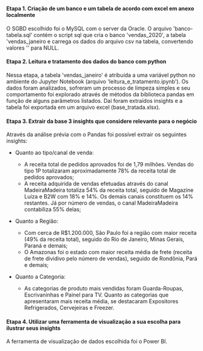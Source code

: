 # 
#### Etapa 1. Criação de um banco e um tabela de acordo com excel em anexo localmente
O SGBD escolhido foi o MySQL com o server da Oracle. O arquivo 'banco-tabela.sql' contém o script sql que cria o banco 'vendas_2020', a tabela 'vendas_janeiro e carrega os dados do arquivo csv na tabela, convertendo valores '' para NULL.

#### Etapa 2. Leitura e tratamento dos dados do banco com python
Nessa etapa, a tabela 'vendas_janeiro' é atribuída a uma variável python no ambiente do Jupyter Notebook (arquivo 'leitura_e_tratamento.ipynb'). Os dados foram analizados, sofreram um processo de limpeza simples e seu comportamento foi explorado através de métodos da biblioteca pandas em função de alguns parâmetros listados. Daí foram extraídos insights e a tabela foi exportada em um arquivo excel (base_tratada.xlsx).

#### Etapa 3. Extrair da base 3 insights que considere relevante para o negócio
Através da análise prévia com o Pandas foi possível extrair os seguintes insights:

- Quanto ao tipo/canal de venda:
  - A receita total de pedidos aprovados foi de 1,79 milhões. Vendas do tipo 1P totalizaram aproximadamente 78% da receita total de pedidos aprovados;
  - A receita adquirida de vendas efetuadas através do canal MadeiraMadeira totaliza 54% da receita total, seguido de Magazine Luíza e B2W com 18% e 14%. Os demais canais constituem os 14% restantes. Já por número de vendas, o canal MadeiraMadeira contabiliza 55% delas;

- Quanto a Região:
  - Com cerca de R$1.200.000, São Paulo foi a região com maior receita (49% da receita total), seguido do Rio de Janeiro, Minas Gerais, Paraná e demais;
  - O Amazonas foi o estado com maior receita média de frete (receita de frete dividivo pelo número de vendas), seguido de Rondônia, Pará e demais;

- Quanto a Categoria:
  - As categorias de produto mais vendidas foram Guarda-Roupas, Escrivaninhas e Painel para TV. Quanto as categorias que apresentaram mais receita média, se destacaram Expositores Refrigerados, Cervejeiras e Freezer.

#### Etapa 4. Utilizar uma ferramenta de visualização a sua escolha para ilustrar seus insights
A ferramenta de visualização de dados escolhida foi o Power BI. 

